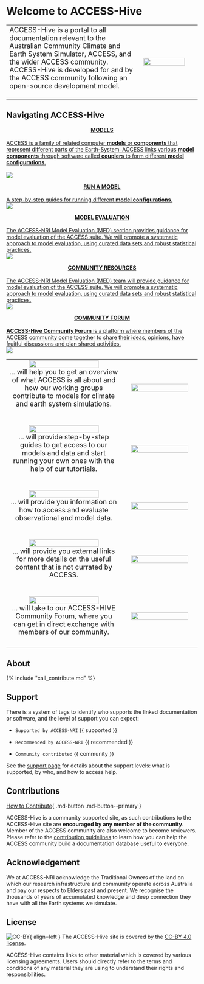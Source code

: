 
<!-- ![ACCESS-HIVE Logo](assets/ACCESS_icon_HIVE.png){align=right width=40%} -->
# <div class="highlight-bg"> Welcome to ACCESS-Hive </div>

<!-- [![github-contributors](https://img.shields.io/github/contributors/ACCESS-Hive/access-hive.github.io?color=blue&style=plastic)][github-repo] -->
<!-- [![forum-users](https://img.shields.io/discourse/users?color=blue&label=forum&server=https%3A%2F%2Fforum.access-hive.org.au&style=plastic)][forum] -->



<table>
<tr>
<td width="70%">
<font size="4%"> ACCESS-Hive is a portal to all documentation relevant to the Australian Community Climate and Earth System Simulator, ACCESS, and the wider ACCESS community. ACCESS-Hive is developed for and by the ACCESS community following an open-source development model.</font>
<br><br>
</td>
<td>
    <img width="90%" src="assets/ACCESS_icon_HIVE.png">
</td>
</tr>
</table>

## Navigating ACCESS-Hive

<!-- --------------------------------------------------- -->
<!-- 1st implementation -->
<div>
    <div>
        <!-- TODO change href links for these cards -->
        <a href="models/">
            <div class="wrapper-div-config">
                <div class="wrapper-text-config">
                    <b>
                        <div style="text-align: center; margin-top: 1em;">
                            <span class="highlight-blue-bg">
                                MODELS
                            </span>
                        </div>
                    </b>
                    <br>
                    ACCESS is a family of related computer <b>models</b> or <b>components</b> that represent different parts of the Earth-System. ACCESS links various <b>model components</b> through software called <b>couplers</b> to form different <b>model configurations</b>. 
                </div><br>
                <div class="wrapper-img-config">
                    <img src="../assets/ACCESS-MODEL.png"></img> 
                </div>
            </div>
        </a>
    </div>
    <div>
        <a href="models/running-a-model">
            <div class="wrapper-div-config">
                <div class="wrapper-text-config">
                    <b><div style="text-align: center; margin-top: 1em;">
                        <span class="highlight-blue-bg">RUN A MODEL</span>
                    </div></b><br>
                    A step-by-step guides for running different <b>model configurations</b>.  
                </div>
                <div class="wrapper-img-config">
                    <img src="assets/get_started_example.png"></img> 
                </div>
            </div>
        </a>
    </div>
    <div>
        <a href="model_evaluation/">
            <div class="wrapper-div-config">
                <div class="wrapper-text-config">
                    <b><div style="text-align: center; margin-top: 1em;">
                        <span class="highlight-blue-bg">MODEL EVALUATION</span>
                    </div></b><br>
                    The ACCESS-NRI Model Evaluation (MED) section provides guidance for model evaluation of the ACCESS suite. We will promote a systematic approach to model evaluation, using curated data sets and robust statistical practices. 
                </div>
                <div class="wrapper-img-config">
                    <img src="assets/resources_example.png"></img> 
                </div>
            </div>
        </a>
    </div>
        <div>
        <a href="community_resources/">
            <div class="wrapper-div-config">
                <div class="wrapper-text-config">
                    <b><div style="text-align: center; margin-top: 1em;">
                        <span class="highlight-blue-bg">COMMUNITY RESOURCES</span>
                    </div></b><br>
                    The ACCESS-NRI Model Evaluation (MED) team will provide guidance for model evaluation of the ACCESS suite. We will promote a systematic approach to model evaluation, using curated data sets and robust statistical practices. 
                </div>
                <div class="wrapper-img-config">
                    <img src="assets/resources_example.png"></img> 
                </div>
            </div>
        </a>
    </div>
    <div>
        <a href="https://forum.access-hive.org.au/" target="_blank">
            <div class="wrapper-div-config">
                <div class="wrapper-text-config">
                    <b><div style="text-align: center; margin-top: 1em;">
                        <span class="highlight-blue-bg">COMMUNITY FORUM</span>
                    </div></b><br>
                    <b>ACCESS-Hive Community Forum</b> is a platform where members of the ACCESS community come together to share their ideas, opinions, have fruitful discussions and plan shared activities. 
                </div>
                <div class="wrapper-img-config">
                    <img src="assets/forum_screenshot.png"></img> 
                </div>
            </div>
        </a>
    </div>
</div>


<!-- ---------------------------------------------------------------- -->
<!-- Previous implementation -->

<table>
<tr>
<td width="60%">
    <div align='center' width="90%" ><a href="https://access-hive.org.au/model_components/"><img align="center" width="80%" src="./assets/button_models.png"></img></a>
<br>
<font size="4%"> ... will help you to get an overview of what ACCESS is all about and how our working groups contribute to models for climate and earth system simulations.</font>
<br><br>
</td>
<td>
    <img align="right" width="90%" src="assets/ACCESS-MODEL.png">
</td>
</tr>
<tr>
<td width="60%">
<br>
    <div align='center' width="90%" ><a href="https://access-hive.org.au/training"><img align="center" width="80%" src="./assets/button_run_a_model.png"></img></a>
<br>
<font size="4%"> ... will provide step-by-step guides to get access to our models and data and start running your own ones with the help of our tutortials.</font>
<br><br>
</td>
<td>
    <img align="right" width="90%" src="assets/get_started_example.png">
</td>
</tr>
<tr>
<td width="60%">
<br>
    <div align='center' width="90%" ><a href="https://access-hive.org.au/resources/data/"><img align="center" width="80%" src="./assets/button_model_evaluation.png"></img></a>
<br>
<font size="4%"> ... will provide you information on how to access and evaluate observational and model data.</font>
<br><br>
</td>
<td>
    <img align="right" width="90%" src="assets/resources_example.png">
</td>
</tr>
<tr>
<td width="60%">
<br>
    <div align='center' width="90%" ><a href="https://access-hive.org.au/resources/data/"><img align="center" width="80%" src="./assets/button_community_resources.png"></img></a>
<br>
<font size="4%"> ... will provide you external links for more details on the useful content that is not currated by ACCESS.</font>
<br><br>
</td>
<td>
    <img align="right" width="90%" src="assets/resources_example.png">
</td>
</tr>
<tr>
<tr>
<td width="60%">
<br>
    <div align='center' width="90%" ><a href="https://forum.access-hive.org.au"><img align="center" width="80%" src="./assets/button_community_forum.png"></img></a>
<br>
<font size="4%"> ... will take to our ACCESS-HIVE Community Forum, where you can get in direct exchange with members of our community.</font>
<br><br>
</td>
<td>
    <img align="right" width="90%" src="assets/forum_screenshot.png">
</td>
</tr><td></td><td></td>
<tr>
</tr>
</table>

## About
{% include "call_contribute.md" %}
## Support

There is a system of tags to identify who supports the linked documentation or software, and the level of support you can expect:

- `Supported by ACCESS-NRI` {{ supported }}

- `Recommended by ACCESS-NRI` {{ recommended }}

- `Community contributed` {{ community }}

See the [support page](about/support.md) for details about the support levels: what is supported, by who, and how to access help.

## Contributions

[How to Contribute][HCG]{ .md-button .md-button--primary }

ACCESS-Hive is a community supported site, as such contributions to the ACCESS-Hive site are **encouraged by any member of the community**. Member of the ACCESS community are also welcome to become reviewers. Please refer to the [contribution guidelines][HCG] to learn how you can help the ACCESS community build a documentation database useful to everyone.

## Acknowledgement

We at ACCESS-NRI acknowledge the Traditional Owners of the land on which our research infrastructure and community operate across Australia and pay our respects to Elders past and present. We recognise the thousands of years of accumulated knowledge and deep connection they have with all the Earth systems we simulate.

## License

![CC-BY][CC-BY]{ align=left }
The ACCESS-Hive site is covered by the [CC-BY 4.0 license][human-license].

ACCESS-Hive contains links to other material which is covered by various licensing agreements. Users should directly refer to the terms and conditions of any material they are using to understand their rights and responsibilities. 


[HCG]: contribute/index.md
[CC-BY]: https://i.creativecommons.org/l/by/4.0/88x31.png
[human-license]: about/License.md
[access-nri]: https://access-nri.org.au
[resources]: resources/data.md
[github-repo]: https://github.com/ACCESS-Hive/access-hive.github.io.git
[forum]: https://forum.access-hive.org.au
[hamburger button]: https://en.wikipedia.org/wiki/Hamburger_button
